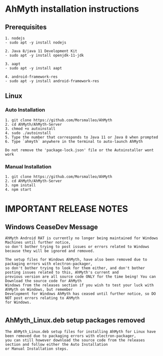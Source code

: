 # AhMyth installation instructions
## Prerequisites
    1. nodejs
    - sudo apt -y install nodejs
    
    2. Java 8/java 11 Development Kit
    - sudo apt -y install openjdk-11-jdk
    
    3. aapt
    - sudo apt -y install aapt
    
    4. android-framework-res
    - sudo apt -y install android-framework-res
## Linux
### Auto Installation
    1. git clone https://github.com/Morsmalleo/AhMyth
    2. cd AhMyth/AhMyth-Server
    3. chmod +x autoinstall
    4. sudo ./autoinstall
    5. Type the number that corresponds to Java 11 or Java 8 when prompted
    6. Type `ahmyth` anywhere in the terminal to auto-launch AhMyth
    
    Do not remove the 'package-lock.json' file or the Autoinstaller wont work
### Manual Installation
    1. git clone https://github.com/Morsmalleo/AhMyth
    2. cd AhMyth/AhMyth-Server
    3. npm install
    4. npm start
#
# IMPORTANT RELEASE NOTES
## Windows CeaseDev Message
    AhMyth Android RAT is currently no longer being maintained for Windows Machines until further notice,
    so don't bother trying to post issues or errors related to Windows because they will be ignored and removed.
    
    The setup files for Windows AhMyth, have also been removed due to packaging errors with electron-packager, 
    so don't bother trying to look for them either, and don't bother posting issues related to this, AhMyth's current and 
    previous version are all source code ONLY for the time being! You can Download the source code for AhMyth 
    Windows from the releases section if you wish to test your luck with AhMyth on Windows, but remember 
    Development for Windows AhMyth has ceased until further notice, so DO NOT post errors relating to AhMyth 
    for Windows.
#
## AhMyth_Linux.deb setup packages removed
    The AhMyth_Linux.deb setup files for installing AhMyth for Linux have been removed due to packaging errors with electron-packager,
    you can still however download the source code from the releases section and follow either the Auto Installation
    or Manual Installation steps.
